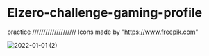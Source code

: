 # Elzero-challenge-gaming-profile
practice ////////////////////
Icons made by "https://www.freepik.com" 

![2022-01-01 (2)](https://user-images.githubusercontent.com/74330272/147856673-24632933-e42d-417b-a910-72358ac562e8.png)
